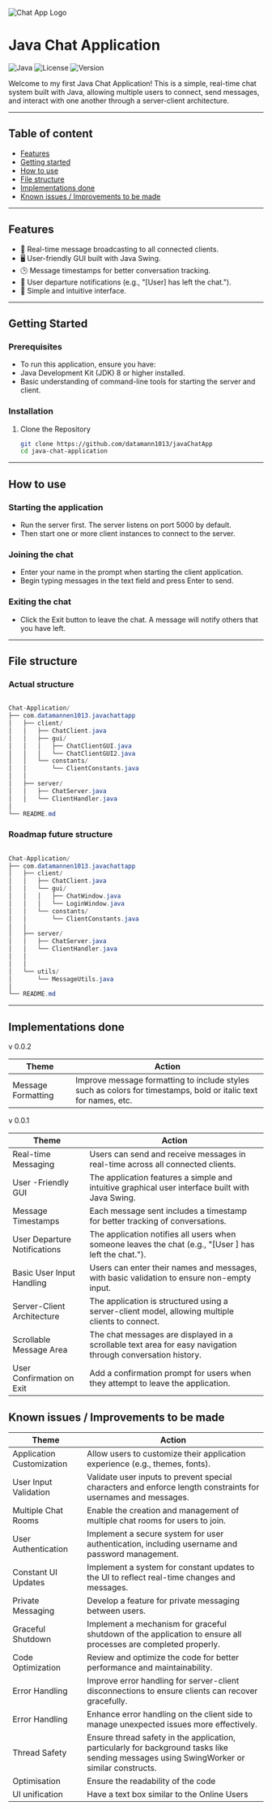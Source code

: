 
![Chat App Logo](https://external-content.duckduckgo.com/iu/?u=https%3A%2F%2Fwww.techieclues.com%2FImages%2Ftutorial%2Fjava%2Fjava-banner.png&f=1&nofb=1&ipt=e9bda4a8ba03ff5ff2ee2ab6f5406c94cb290a9ca45c2a57ce9263e9a6a68499&ipo=images)

# **Java Chat Application**
![Java](https://img.shields.io/badge/Java-20-blue)
![License](https://img.shields.io/badge/license-MIT-green)
![Version](https://img.shields.io/badge/version-0.0.1-blue.svg)



Welcome to my first Java Chat Application! This is a simple, real-time chat system built with Java, allowing multiple users to connect, send messages, and interact with one another through a server-client architecture.

---
## Table of content

- [Features](#features)
- [Getting started](#getting-started)
- [How to use](#how-to-use)
- [File structure](#file-structure)
- [Implementations done](#implementations-done) 
- [Known issues / Improvements to be made](#known-issues--improvements-to-be-made)

---

## Features
- 📡 Real-time message broadcasting to all connected clients.
- 🖥️ User-friendly GUI built with Java Swing.
- 🕒 Message timestamps for better conversation tracking.
- 👋 User departure notifications (e.g., "[User] has left the chat.").
- 📱 Simple and intuitive interface.

---

## Getting Started


### Prerequisites
- To run this application, ensure you have:
- Java Development Kit (JDK) 8 or higher installed.
- Basic understanding of command-line tools for starting the server and client.

### Installation
1. Clone the Repository
   ```bash
   git clone https://github.com/datamann1013/javaChatApp
   cd java-chat-application

---

## How to use

### Starting the application

- Run the server first. The server listens on port 5000 by default.
- Then start one or more client instances to connect to the server.

### Joining the chat

- Enter your name in the prompt when starting the client application.
- Begin typing messages in the text field and press Enter to send.

### Exiting the chat

- Click the Exit button to leave the chat. A message will notify others that you have left.

---

## File structure

### Actual structure

``` Java

Chat-Application/
├── com.datamannen1013.javachattapp
│   ├── client/
│   │   ├── ChatClient.java
│   │   ├── gui/
│   │   │   ├── ChatClientGUI.java
│   │   │   └── ChatClientGUI2.java
│   │   └── constants/
│   │       └── ClientConstants.java
│   │
│   ├── server/
│   │   ├── ChatServer.java
│   │   └── ClientHandler.java
│
└── README.md

```

### Roadmap future structure 
``` Java

Chat-Application/
├── com.datamannen1013.javachattapp
│   ├── client/
│   │   ├── ChatClient.java
│   │   └── gui/
│   │   │   ├── ChatWindow.java
│   │   │   └── LoginWindow.java
│   │   └── constants/
│   │       └── ClientConstants.java
│   │
│   ├── server/
│   │   ├── ChatServer.java
│   │   └── ClientHandler.java
│   │
│   │
│   └── utils/
│       └── MessageUtils.java
│
└── README.md

```

---

## Implementations done

v 0.0.2

| Theme                      | Action                                                                                                                |
|----------------------------|-----------------------------------------------------------------------------------------------------------------------|
| Message Formatting         | Improve message formatting to include styles such as colors for timestamps, bold or italic text for names, etc.       |

 v 0.0.1

| Theme                        | Action                                                                                                            |
|------------------------------|-------------------------------------------------------------------------------------------------------------------|
| Real-time Messaging          | Users can send and receive messages in real-time across all connected clients.                                    |
| User -Friendly GUI           | The application features a simple and intuitive graphical user interface built with Java Swing.                   |
| Message Timestamps           | Each message sent includes a timestamp for better tracking of conversations.                                      |
| User Departure Notifications | The application notifies all users when someone leaves the chat (e.g., "[User ] has left the chat.").             |
| Basic User Input Handling    | Users can enter their names and messages, with basic validation to ensure non-empty input.                        |
| Server-Client Architecture   | The application is structured using a server-client model, allowing multiple clients to connect.                  |
| Scrollable Message Area      | The chat messages are displayed in a scrollable text area for easy navigation through conversation history.       |
| User Confirmation on Exit    | Add a confirmation prompt for users when they attempt to leave the application.                                   |

## Known issues / Improvements to be made
| Theme                     | Action                                                                                                                                    |
|---------------------------|-------------------------------------------------------------------------------------------------------------------------------------------|
| Application Customization | Allow users to customize their application experience (e.g., themes, fonts).                                                              |
| User Input Validation     | Validate user inputs to prevent special characters and enforce length constraints for usernames and messages.                             |
| Multiple Chat Rooms       | Enable the creation and management of multiple chat rooms for users to join.                                                              |
| User Authentication       | Implement a secure system for user authentication, including username and password management.                                            |
| Constant UI Updates       | Implement a system for constant updates to the UI to reflect real-time changes and messages.                                              |
| Private Messaging         | Develop a feature for private messaging between users.                                                                                    |
| Graceful Shutdown         | Implement a mechanism for graceful shutdown of the application to ensure all processes are completed properly.                            |
| Code Optimization         | Review and optimize the code for better performance and maintainability.                                                                  |
| Error Handling            | Improve error handling for server-client disconnections to ensure clients can recover gracefully.                                         |
| Error Handling            | Enhance error handling on the client side to manage unexpected issues more effectively.                                                   |
| Thread Safety             | Ensure thread safety in the application, particularly for background tasks like sending messages using SwingWorker or similar constructs. |
| Optimisation              | Ensure the readability of the code                                                                                                        |
| UI unification            | Have a text box similar to the Online Users                                                                                               |

